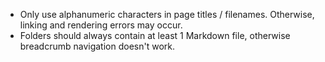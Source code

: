 - Only use alphanumeric characters in page titles / filenames. Otherwise, linking and rendering errors may occur.
- Folders should always contain at least 1 Markdown file, otherwise breadcrumb navigation doesn't work.
